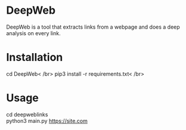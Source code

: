 # DeepWeb
DeepWeb is a tool that extracts links from a webpage and does a deep analysis on every link.

# Installation

cd DeepWeb< /br>
pip3 install -r requirements.txt< /br>

# Usage

cd deepweblinks</br>
python3 main.py https://site.com




